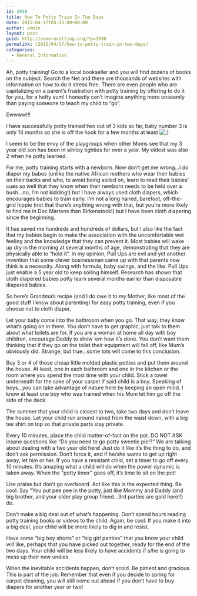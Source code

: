 ```yaml
---
id: 2930
title: How To Potty Train In Two Days
date: 2015-04-17T04:43:00+00:00
author: admin
layout: post
guid: http://nomorecutting.org/?p=2930
permalink: /2015/04/17/how-to-potty-train-in-two-days/
categories:
  - General Information
---
```

Ah, potty training! Go to a local bookseller and you will find dozens of books on the subject. Search the Net and there are thousands of websites with information on how to do it stress free. There are even people who are capitalizing on a parent&#8217;s frustration with potty training by offering to do it for you, for a hefty sum! I honestly can&#8217;t imagine anything more unseemly than paying someone to teach my child to &#8220;go&#8221;. 

Ewwww!!!

I have successfully potty trained two out of 3 kids so far, baby number 3 is only 14 months so she is off the hook for a few months at least   <img src='http://nomorecutting.org/wp-includes/images/smilies/icon_wink.gif' alt=';)' class='wp-smiley' />

I seem to be the envy of the playgroups when other Moms see that my 3 year old son has been in whitey tighties for over a year. My oldest was also 2 when he potty learned. 

For me, potty training starts with a newborn. Now don&#8217;t get me wrong&#8230;I do diaper my babes (unlike the native African mothers who wear their babies on their backs and who, to avoid being soiled on, learn to read their babies&#8217; cues so well that they know when their newborn needs to be held over a bush&#8230;no, I&#8217;m not kidding!) but I have always used cloth diapers, which encourages babies to train early. I&#8217;m not a long haired, barefoot, off-the-grid hippie (not that there&#8217;s anything wrong with that, but you&#8217;re more likely to find me in Doc Martens than Birkenstock!) but I have been cloth diapering since the beginning. 

It has saved me hundreds and hundreds of dollars, but I also like the fact that my babies begin to make the association with the uncomfortable wet feeling and the knowledge that they can prevent it. Most babies will wake up dry in the morning at several months of age, demonstrating that they are physically able to &#8220;hold it&#8221;. In my opinion, Pull Ups are evil and yet another invention that some clever businessman came up with that parents now think is a necessity. Along with formula, baby swings, and the like. Pull Ups just enable a 5 year old to keep soiling himself. Research has shown that cloth diapered babies potty learn several months earlier than disposable diapered babies. 

So here&#8217;s Grandma&#8217;s recipe (and I do owe it to my Mother, like most of the good stuff I know about parenting) for easy potty training, even if you choose not to cloth diaper. 

Let your baby come into the bathroom when you go. That way, they know what&#8217;s going on in there. You don&#8217;t have to get graphic, just talk to them about what toilets are for. If you are a woman at home all day with boy children, encourage Daddy to show &#8216;em how it&#8217;s done. You don&#8217;t want them thinking that if they go on the toilet their equipment will fall off, like Mum&#8217;s obviously did. Strange, but true&#8230;some tots will come to this conclusion. 

Buy 3 or 4 of those cheap little molded plastic potties and put them around the house. At least, one in each bathroom and one in the kitchen or the room where you spend the most time with your child. Stick a towel underneath for the sake of your carpet if said child is a boy. Speaking of boys&#8230;you can take advantage of nature here by keeping an open mind. I know at least one boy who was trained when his Mom let him go off the side of the deck. 

The summer that your child is closest to two, take two days and don&#8217;t leave the house. Let your child run around naked from the waist down, with a big tee shirt on top so that private parts stay private. 

Every 10 minutes, place the child matter-of-fact on the pot. DO NOT ASK insane questions like &#8220;Do you need to go potty sweetie pie!?&#8221; We are talking about dealing with a two year old here! Just do it like it&#8217;s the thing to do, and don&#8217;t ask permission. Don&#8217;t force it, and if he/she wants to get up right away, let him or her. If you have a resistant child, set a timer to go off every 10 minutes. It&#8217;s amazing what a child will do when the power dynamic is taken away. When the &#8220;potty timer&#8221; goes off, it&#8217;s time to sit on the pot! 

Use praise but don&#8217;t go overboard. Act like this is the expected thing. Be cool. Say &#8220;You put pee pee in the potty, just like Mommy and Daddy (and big brother, and your older play group friend&#8230;3rd parties are gold here!!) do. 

Don&#8217;t make a big deal out of what&#8217;s happening. Don&#8217;t spend hours reading potty training books or videos to the child. Again, be cool. If you make it into a big deal, your child will be more likely to dig in and resist. 

Have some &#8220;big boy shorts&#8221; or &#8220;big girl panties&#8221; that you know your child will like, perhaps that you have picked out together, ready for the end of the two days. Your child will be less likely to have accidents if s/he is going to mess up their new undies. 

When the inevitable accidents happen, don&#8217;t scold. Be patient and gracious. This is part of the job. Remember that even if you decide to spring for carpet cleaning, you will still come out ahead if you don&#8217;t have to buy diapers for another year or two!